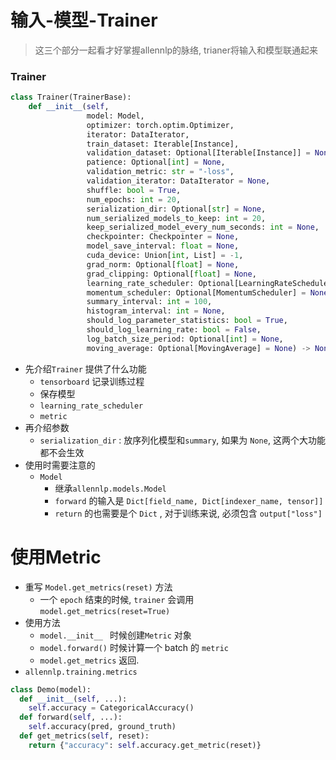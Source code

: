 # 输入-模型-Trainer

> 这三个部分一起看才好掌握allennlp的脉络, trianer将输入和模型联通起来



### Trainer

```python
class Trainer(TrainerBase):
    def __init__(self,
                 model: Model,
                 optimizer: torch.optim.Optimizer,
                 iterator: DataIterator,
                 train_dataset: Iterable[Instance],
                 validation_dataset: Optional[Iterable[Instance]] = None,
                 patience: Optional[int] = None,
                 validation_metric: str = "-loss",
                 validation_iterator: DataIterator = None,
                 shuffle: bool = True,
                 num_epochs: int = 20,
                 serialization_dir: Optional[str] = None,  
                 num_serialized_models_to_keep: int = 20,
                 keep_serialized_model_every_num_seconds: int = None,
                 checkpointer: Checkpointer = None,
                 model_save_interval: float = None,
                 cuda_device: Union[int, List] = -1,
                 grad_norm: Optional[float] = None,
                 grad_clipping: Optional[float] = None,
                 learning_rate_scheduler: Optional[LearningRateScheduler] = None,
                 momentum_scheduler: Optional[MomentumScheduler] = None,
                 summary_interval: int = 100,
                 histogram_interval: int = None,
                 should_log_parameter_statistics: bool = True,
                 should_log_learning_rate: bool = False,
                 log_batch_size_period: Optional[int] = None,
                 moving_average: Optional[MovingAverage] = None) -> None:

```

* 先介绍`Trainer` 提供了什么功能
  * `tensorboard` 记录训练过程
  * 保存模型
  * `learning_rate_scheduler`
  * `metric`
* 再介绍参数
  * `serialization_dir` : 放序列化模型和`summary`, 如果为 `None`, 这两个大功能都不会生效
* 使用时需要注意的
  * `Model`
    * 继承`allennlp.models.Model`
    * `forward` 的输入是 `Dict[field_name, Dict[indexer_name, tensor]]`
    * `return` 的也需要是个 `Dict` , 对于训练来说, 必须包含 `output["loss"]`  



# 使用Metric

* 重写 `Model.get_metrics(reset)` 方法
  * 一个 `epoch` 结束的时候, `trainer` 会调用 `model.get_metrics(reset=True)`
* 使用方法
  * `model.__init__ ` 时候创建`Metric` 对象
  * `model.forward()` 时候计算一个 batch 的 `metric`
  * `model.get_metrics` 返回.
* `allennlp.training.metrics`

```python
class Demo(model):
  def __init__(self, ...):
    self.accuracy = CategoricalAccuracy()
  def forward(self, ...):
    self.accuracy(pred, ground_truth)
  def get_metrics(self, reset):
    return {"accuracy": self.accuracy.get_metric(reset)}
```


